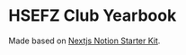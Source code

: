 # HSEFZ Club Yearbook

Made based on [Nextjs Notion Starter Kit](https://github.com/transitive-bullshit/nextjs-notion-starter-kit).

<!-- # 2025-8-2 update club yearbook -->
<!-- # 2025-8-6 update student union yearbook -->
<!-- # 2025-8-7 update student union yearbook -->
<!-- # 2025-8-7 update student union yearbook -->
<!-- # 2025-8-11 update club yearbook -->
<!-- # 2025-8-12 update club yearbook -->
<!-- # 2025-8-12 update club yearbook -->
